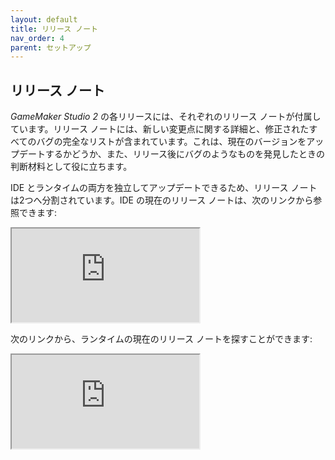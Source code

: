 ```yaml
---
layout: default
title: リリース ノート
nav_order: 4
parent: セットアップ
---
```


## リリース ノート

*GameMaker Studio 2* の各リリースには、それぞれのリリース ノートが付属しています。リリース ノートには、新しい変更点に関する詳細と、修正されたすべてのバグの完全なリストが含まれています。これは、現在のバージョンをアップデートするかどうか、また、リリース後にバグのようなものを発見したときの判断材料として役に立ちます。

IDE とランタイムの両方を独立してアップデートできるため、リリース ノートは2つへ分割されています。IDE の現在のリリース ノートは、次のリンクから参照できます:

<iframe src="https://gms.yoyogames.com/ReleaseNotes.html"><a href="https://gms.yoyogames.com/ReleaseNotes.html">IDE のリリース ノート</a></iframe>

<br>

次のリンクから、ランタイムの現在のリリース ノートを探すことができます:

<iframe src="https://gms.yoyogames.com/release-notes-runtime.html"><a href="https://gms.yoyogames.com/release-notes-runtime.html">ランタイムのリリース ノート</a></iframe>
